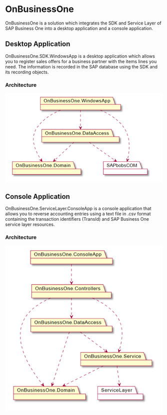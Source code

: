 # OnBusinessOne

OnBusinessOne is a solution which integrates the SDK and Service Layer of SAP Business One into a desktop application and a console application.

## Desktop Application

OnBusinessOne.SDK.WindowsApp is a desktop application which allows you to register sales offers for a business partner with the items lines you need.
The information is recorded in the SAP database using the SDK and its recording objects.

### Architecture

![](./docs/diagrams/out/desktopApp_architecture.png)

## Console Application

OnBusinessOne.ServiceLayer.ConsoleApp is a console application that allows you to reverse accounting entries using a text file in .csv format containing 
the transaction identifiers (TransId) and SAP Business One service layer resources.

### Architecture

![](./docs/diagrams/out/consoleApp_architecture.png)
